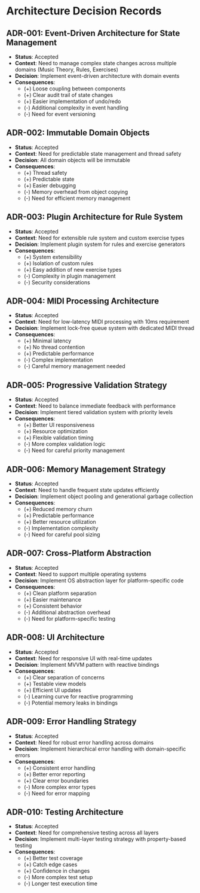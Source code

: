 # Architecture Decision Records

## ADR-001: Event-Driven Architecture for State Management
- **Status**: Accepted
- **Context**: Need to manage complex state changes across multiple domains (Music Theory, Rules, Exercises)
- **Decision**: Implement event-driven architecture with domain events
- **Consequences**:
	- (+) Loose coupling between components
	- (+) Clear audit trail of state changes
	- (+) Easier implementation of undo/redo
	- (-) Additional complexity in event handling
	- (-) Need for event versioning

## ADR-002: Immutable Domain Objects
- **Status**: Accepted
- **Context**: Need for predictable state management and thread safety
- **Decision**: All domain objects will be immutable
- **Consequences**:
	- (+) Thread safety
	- (+) Predictable state
	- (+) Easier debugging
	- (-) Memory overhead from object copying
	- (-) Need for efficient memory management

## ADR-003: Plugin Architecture for Rule System
- **Status**: Accepted
- **Context**: Need for extensible rule system and custom exercise types
- **Decision**: Implement plugin system for rules and exercise generators
- **Consequences**:
	- (+) System extensibility
	- (+) Isolation of custom rules
	- (+) Easy addition of new exercise types
	- (-) Complexity in plugin management
	- (-) Security considerations

## ADR-004: MIDI Processing Architecture
- **Status**: Accepted
- **Context**: Need for low-latency MIDI processing with 10ms requirement
- **Decision**: Implement lock-free queue system with dedicated MIDI thread
- **Consequences**:
	- (+) Minimal latency
	- (+) No thread contention
	- (+) Predictable performance
	- (-) Complex implementation
	- (-) Careful memory management needed

## ADR-005: Progressive Validation Strategy
- **Status**: Accepted
- **Context**: Need to balance immediate feedback with performance
- **Decision**: Implement tiered validation system with priority levels
- **Consequences**:
	- (+) Better UI responsiveness
	- (+) Resource optimization
	- (+) Flexible validation timing
	- (-) More complex validation logic
	- (-) Need for careful priority management

## ADR-006: Memory Management Strategy
- **Status**: Accepted
- **Context**: Need to handle frequent state updates efficiently
- **Decision**: Implement object pooling and generational garbage collection
- **Consequences**:
	- (+) Reduced memory churn
	- (+) Predictable performance
	- (+) Better resource utilization
	- (-) Implementation complexity
	- (-) Need for careful pool sizing

## ADR-007: Cross-Platform Abstraction
- **Status**: Accepted
- **Context**: Need to support multiple operating systems
- **Decision**: Implement OS abstraction layer for platform-specific code
- **Consequences**:
	- (+) Clean platform separation
	- (+) Easier maintenance
	- (+) Consistent behavior
	- (-) Additional abstraction overhead
	- (-) Need for platform-specific testing

## ADR-008: UI Architecture
- **Status**: Accepted
- **Context**: Need for responsive UI with real-time updates
- **Decision**: Implement MVVM pattern with reactive bindings
- **Consequences**:
	- (+) Clear separation of concerns
	- (+) Testable view models
	- (+) Efficient UI updates
	- (-) Learning curve for reactive programming
	- (-) Potential memory leaks in bindings

## ADR-009: Error Handling Strategy
- **Status**: Accepted
- **Context**: Need for robust error handling across domains
- **Decision**: Implement hierarchical error handling with domain-specific errors
- **Consequences**:
	- (+) Consistent error handling
	- (+) Better error reporting
	- (+) Clear error boundaries
	- (-) More complex error types
	- (-) Need for error mapping

## ADR-010: Testing Architecture
- **Status**: Accepted
- **Context**: Need for comprehensive testing across all layers
- **Decision**: Implement multi-layer testing strategy with property-based testing
- **Consequences**:
	- (+) Better test coverage
	- (+) Catch edge cases
	- (+) Confidence in changes
	- (-) More complex test setup
	- (-) Longer test execution time